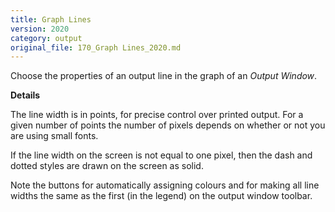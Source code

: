```yaml
---
title: Graph Lines
version: 2020
category: output
original_file: 170_Graph Lines_2020.md
---
```


Choose the properties of an output line in the graph of an *Output
Window*.

**Details**

The line width is in points, for precise control over printed output.
For a given number of points the number of pixels depends on whether or
not you are using small fonts.

If the line width on the screen is not equal to one pixel, then the dash
and dotted styles are drawn on the screen as solid.

Note the buttons for automatically assigning colours and for making all
line widths the same as the first (in the legend) on the output window
toolbar.
